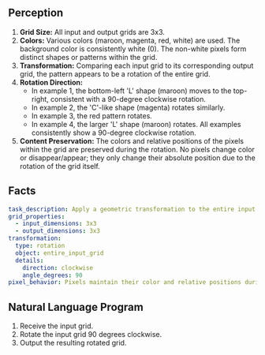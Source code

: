 ## Perception

1.  **Grid Size:** All input and output grids are 3x3.
2.  **Colors:** Various colors (maroon, magenta, red, white) are used. The background color is consistently white (0). The non-white pixels form distinct shapes or patterns within the grid.
3.  **Transformation:** Comparing each input grid to its corresponding output grid, the pattern appears to be a rotation of the entire grid.
4.  **Rotation Direction:**
    *   In example 1, the bottom-left 'L' shape (maroon) moves to the top-right, consistent with a 90-degree clockwise rotation.
    *   In example 2, the 'C'-like shape (magenta) rotates similarly.
    *   In example 3, the red pattern rotates.
    *   In example 4, the larger 'L' shape (maroon) rotates.
    All examples consistently show a 90-degree clockwise rotation.
5.  **Content Preservation:** The colors and relative positions of the pixels within the grid are preserved during the rotation. No pixels change color or disappear/appear; they only change their absolute position due to the rotation of the grid itself.

## Facts


```yaml
task_description: Apply a geometric transformation to the entire input grid.
grid_properties:
  - input_dimensions: 3x3
  - output_dimensions: 3x3
transformation:
  type: rotation
  object: entire_input_grid
  details:
    direction: clockwise
    angle_degrees: 90
pixel_behavior: Pixels maintain their color and relative positions during the rotation.
```


## Natural Language Program

1.  Receive the input grid.
2.  Rotate the input grid 90 degrees clockwise.
3.  Output the resulting rotated grid.